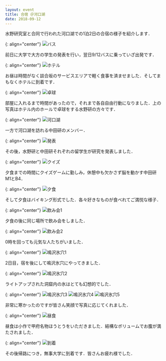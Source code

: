 ```yaml
---
layout: event
title: 合宿 ＠河口湖
date: 2018-09-12
---
```


水野研究室と合同で行われた河口湖での1泊2日の合宿の様子を紹介します．

{: align="center"}
![バス](/images/events/024/01.jpg)

前日に大学で大方の学生の発表を行い，翌日9/12バスに乗っていざ出発です．

{: align="center"}
![ホテル](/images/events/024/02.jpg)

お昼は時間がなく談合坂のサービスエリアで軽く食事を済ませました．そしてまもなくホテルに到着です．

{: align="center"}
![卓球](/images/events/024/03.jpg)

部屋に入れるまで時間があったので，それまで各自自由行動になりました．上の写真はホテル内のホールで卓球をする水野研の方々です．

{: align="center"}
![河口湖](/images/events/024/04.jpg)

一方で河口湖を訪れる中田研のメンバー．

{: align="center"}
![発表](/images/events/024/05.jpg)

その後，水野研と中田研それぞれの留学生が研究を発表しました．

{: align="center"}
![クイズ](/images/events/024/06.jpg)

夕食までの時間にクイズゲームに勤しみ，休憩中も欠かさず脳を動かす中田研M1とB4．

{: align="center"}
![夕食](/images/events/024/07.jpg)

そして夕食はバイキング形式でした．各々好きなものが食べれてご満悦な様子．

{: align="center"}
![飲み会1](/images/events/024/08.jpg)

夕食の後に同じ場所で飲み会をしました．

{: align="center"}
![飲み会2](/images/events/024/09.jpg)

0時を回っても元気な人たちがいました．

{: align="center"}
![鳴沢氷穴1](/images/events/024/10.jpg)

2日目，宿を後にして鳴沢氷穴にやってきました．

{: align="center"}
![鳴沢氷穴2](/images/events/024/11.jpg)

ライトアップされた洞窟内の氷はとても幻想的でした．

{: align="center"}
![鳴沢氷穴3](/images/events/024/12.jpg)
![鳴沢氷穴4](/images/events/024/13.jpg)
![鳴沢氷穴5](/images/events/024/14.jpg)

非常に寒かったのですが皆さん笑顔で写真に応じてくれました．

{: align="center"}
![昼食](/images/events/024/15.jpg)

昼食は小作で甲府名物ほうとうをいただきました．結構なボリュームでお腹が満たされました．

{: align="center"}
![到着](/images/events/024/16.jpg)

その後帰路につき，無事大学に到着です．皆さんお疲れ様でした．
